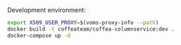 Development environment:
```bash
export X509_USER_PROXY=$(voms-proxy-info --path)
docker build -t coffeateam/coffea-columnservice:dev .
docker-compose up -d
```
